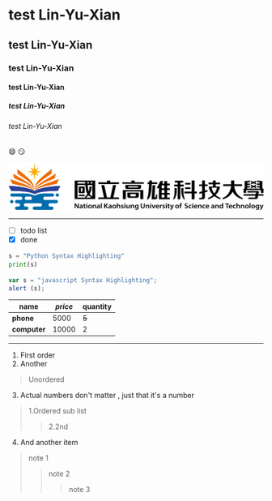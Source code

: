 # test Lin-Yu-Xian
## test Lin-Yu-Xian
### test Lin-Yu-Xian
#### test Lin-Yu-Xian
##### test Lin-Yu-Xian
###### test Lin-Yu-Xian

:smile: :smirk:


![nkust](nkust.png "高科大") 
***
- [ ] todo list
- [X] done

```python
s = "Python Syntax Highlighting"
print(s)
```  

```javascript
var s = "javascript Syntax Highlighting";
alert (s);
``` 


|name |*price* |quantity |
|-----|------|---------|
|**phone**|5000  |~~5~~      |
|**computer**|10000|2      |


***

1. First order
2. Another
  >Unordered
3. Actual numbers don't matter , just that it's a number
  >1.Ordered sub list
  >>2.2nd
 4. And another item
  >note 1
  >>note 2
  >>>note 3

